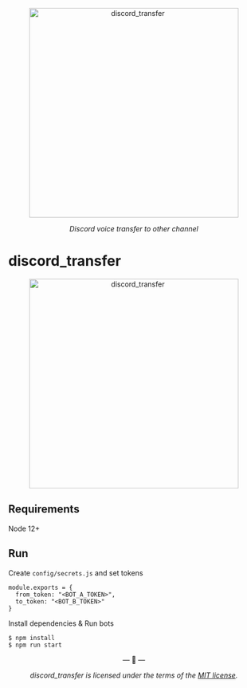 <p align="center">
  <img width="420px" src="https://raw.githubusercontent.com/suzukey/discord_transfer/main/docs/img/discord_transfer.png" alt='discord_transfer'>
</p>

<p align="center">
  <em>Discord voice transfer to other channel</em>
</p>

# discord_transfer

<p align="center">
  <img width="420px" src="https://raw.githubusercontent.com/suzukey/discord_transfer/main/docs/img/rendering_image.png" alt='discord_transfer'>
</p>

## Requirements

Node 12+

## Run

Create `config/secrets.js` and set tokens

```
module.exports = {
  from_token: "<BOT_A_TOKEN>",
  to_token: "<BOT_B_TOKEN>"
}
```

Install dependencies & Run bots

```shell
$ npm install
$ npm run start
```

<p align="center">&mdash; 📣 &mdash;</p>

<p align="center">
  <i>discord_transfer is licensed under the terms of the <a href="https://github.com/suzukey/discord_transfer/blob/main/LICENSE">MIT license</a>.</i>
</p>
